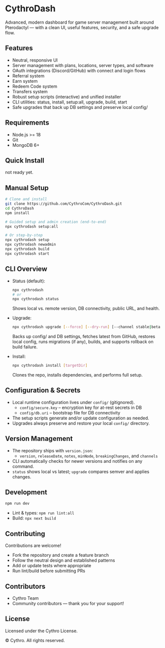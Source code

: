 # CythroDash

Advanced, modern dashboard for game server management built around Pterodactyl — with a clean UI, useful features, security, and a safe upgrade flow.

## Features
- Neutral, responsive UI
- Server management with plans, locations, server types, and software
- OAuth integrations (Discord/GitHub) with connect and login flows
- Referral system
- Earn system
- Redeem Code system
- Transfers system
- Robust setup scripts (interactive) and unified installer
- CLI utilities: status, install, setup:all, upgrade, build, start
- Safe upgrades that back up DB settings and preserve local config/


## Requirements
- Node.js >= 18
- Git
- MongoDB 6+

## Quick Install
not ready yet.
## Manual Setup
```bash
# Clone and install
git clone https://github.com/CythroCom/CythroDash.git
cd CythroDash
npm install

# Guided setup and admin creation (end-to-end)
npx cythrodash setup:all

# Or step-by-step
npx cythrodash setup
npx cythrodash newadmin
npx cythrodash build
npx cythrodash start
```

## CLI Overview
- Status (default):
  ```bash
  npx cythrodash
  # or
  npx cythrodash status
  ```
  Shows local vs. remote version, DB connectivity, public URL, and health.

- Upgrade:
  ```bash
  npx cythrodash upgrade [--force] [--dry-run] [--channel stable|beta|dev]
  ```
  Backs up config/ and DB settings, fetches latest from GitHub, restores local config, runs migrations (if any), builds, and supports rollback on build failure.

- Install:
  ```bash
  npx cythrodash install [targetDir]
  ```
  Clones the repo, installs dependencies, and performs full setup.

## Configuration & Secrets
- Local runtime configuration lives under `config/` (gitignored).
  - `config/secure.key` – encryption key for at-rest secrets in DB
  - `config/db.uri` – bootstrap file for DB connectivity
- The setup scripts generate and/or update configuration as needed.
- Upgrades always preserve and restore your local `config/` directory.

## Version Management
- The repository ships with `version.json`:
  - `version`, `releaseDate`, `notes`, `minNode`, `breakingChanges`, and `channels`
- CLI automatically checks for newer versions and notifies on any command.
- `status` shows local vs latest; `upgrade` compares semver and applies changes.

## Development
```bash
npm run dev
```
- Lint & types: `npm run lint:all`
- Build: `npx next build`

## Contributing
Contributions are welcome!
- Fork the repository and create a feature branch
- Follow the neutral design and established patterns
- Add or update tests where appropriate
- Run lint/build before submitting PRs

## Contributors
- Cythro Team
- Community contributors — thank you for your support!

## License
Licensed under the Cythro License.

© Cythro. All rights reserved.


